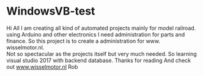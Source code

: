 # WindowsVB-test
Hi All
I am creating all kind of automated projects mainly for model railroad. 
using Arduino and other electronics 
I need administration for parts and finance.
So this project is to create a administration for  www. wisselmotor.nl.  
Not so spectacular as the projects itself but very much needed. 
So learning visual studio 2017 with backend database. 
Thanks for reading
And check out www.wisselmotor.nl
Rob 
